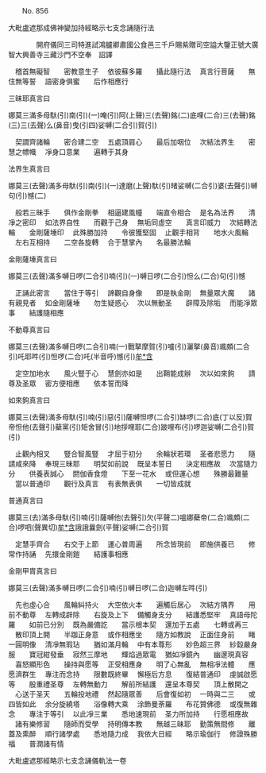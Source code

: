 ﻿　　No. 856

大毗盧遮那成佛神變加持經略示七支念誦隨行法

　　　　開府儀同三司特進試鴻臚卿肅國公食邑三千戶賜紫贈司空謚大鑒正號大廣智大興善寺三藏沙門不空奉　詔譯


　稽首無礙智　　密教意生子
　依彼蘇多羅　　攝此隨行法
　真言行菩薩　　無住無等誓
　語密身俱蜜　　后作相應行　

三昧耶真言曰

娜莫三滿多母馱(引)南(引)(一)唵(引)阿(上聲)三(去聲)銘(二)底哩(二合)三(去聲)銘(三)三(去聲)么(鼻音)曳(引四)娑嚩(二合引)賀(引)

　契謂齊諸輪　　密合建二空
　五處頂肩心　　最后加咽位
　次結法界生　　密慧之幖幟
　凈身口意業　　遍轉于其身　

法界生真言曰

娜莫三(去聲)滿多母馱(引)南(引)(一)達磨(上聲)馱(引)暏娑嚩(二合引)婆(去聲引)嚩句(引)憾(二)

　般若三昧手　　俱作金剛拳
　相逼建風幢　　端直令相合
　是名為法界　　清凈之密印
　如法界自性　　而觀于己身
　無垢同虛空　　真言印威力
　次結轉法輪　　金剛薩埵印
　此殊勝加持　　令彼獲堅固
　止觀手相背　　地水火風輪
　左右互相持　　二空各旋轉
　合于慧掌內　　名最勝法輪　

金剛薩埵真言曰

娜莫三(去聲)滿多嚩日啰(二合引)喃(引)(一)嚩日啰(二合引)怛么(二合)句(引)憾

　正誦此密言　　當住于等引
　諦觀自身像　　即是執金剛
　無量眾大魔　　諸有親見者
　如金剛薩埵　　勿生疑惑心
　次以無動圣　　辟障及除垢
　而能凈眾事　　結護隨相應　

不動尊真言曰

娜莫三(去聲)滿多嚩日啰(二合引)喃(一)戰拏摩賀(引)嚧(引)灑拏(鼻音)颯頗(二合引)吒耶吽(引)怛啰(二合)吒(半音呼)憾(引)[牟*含](引)

　定空加地水　　風火豎于心
　慧劍亦如是　　出鞘能成辦
　次以如來鉤　　請尊及圣眾
　密方便相應　　依本誓而降　

如來鉤真言曰

娜莫三(去聲)滿多母馱(引)喃(引)惡(引)薩嚩怛啰(二合引)缽啰(二合)底(丁以反)賀帝怛他(去聲引)蘗黨(引)矩舍冒(引)地拶哩耶(二合)跛哩布(引)啰迦娑嚩(二合引)賀(引)

　止觀內相叉　　豎合智風豎
　才屈于初分　　余輪狀若環
　圣者悲愿力　　隨請咸來降
　奉現三昧耶　　明契如前說
　既呈本誓日　　決定相應故
　次當隨力分　　供養表誠心
　閼伽香食燈　　下至一花水
　或但運心想　　殊勝最難量
　當以普通印　　觀行及真言
　有表無表俱　　一切皆成就　

普通真言曰

娜莫三(去)滿多母馱(引)喃(引)薩嚩他(去聲引)欠(平聲二)嗢娜蘗帝(二合)颯頗(二合)啰呬(聲異切)[牟*含](引)誐誐曩劍(平聲)娑嚩(二合引)賀

　定慧手齊合　　右交于上節
　運心普周遍　　所念皆現前
　即施供養已　　修常作持誦
　先擐金剛鎧　　結護事相應　

金剛甲胄真言曰

娜莫三(去聲)滿多嚩日啰(二合引)喃(引)嚩日啰(二合)迦嚩左吽(引)

　先也虛心合　　風輪糾持火
　大空依火本　　遍觸后居心
　次結方隅界　　用前不動尊
　左轉成辟除　　右旋及上下
　備觸身支分　　結護悉堅牢
　真語母陀羅　　如前已分別
　既為嚴備訖　　當示根本契
　還加于五處　　七轉或再三
　散印頂上開　　半跏正身意
　或作相應坐　　隨方如教說
　正面住身前　　睹一圓明像
　清凈無瑕玷　　猶如滿月輪
　中有本尊形　　妙色超三界
　紗縠嚴身服　　寶冠紺發垂
　寂然三摩地　　輝焰過眾電
　猶如凈鏡內　　幽邃現真容
　喜怒顯形色　　操持與愿等
　正受相應身　　明了心無亂
　無相凈法體　　應愿濟群生
　專注而念持　　限數既終畢
　懈極后方息　　復結普通印
　虔誠啟愿等　　殷重禮圣尊
　左轉無動力　　解前所結護
　還呈本尊契　　頂上散開之
　心送于圣天　　五輪投地禮
　然起隨眾善　　后會復如初
　一時與二三　　或四皆如此
　余分旋繞塔　　浴像轉大乘
　涂飾曼荼羅　　布花贊佛德
　或復無雜念　　專注于等引
　以此凈三業　　悉地速現前
　圣力所加持　　行愿相應故
　諸有樂修習　　隨師而受學
　持明傳本教　　無越三昧耶
　勤策無間修　　離蓋及熏醉
　順行諸學處　　悉地隨力成
　我依大日經　　略示瑜伽行
　修證殊勝福　　普潤諸有情　

大毗盧遮那經略示七支念誦儀軌法一卷

